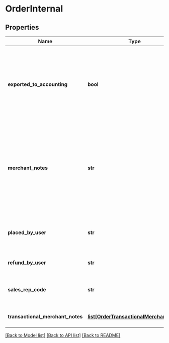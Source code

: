 # OrderInternal

## Properties
Name | Type | Description | Notes
------------ | ------------- | ------------- | -------------
**exported_to_accounting** | **bool** | True if the order has been exported to QuickBooks. If QuickBooks is not configured, then this will already be true | [optional] 
**merchant_notes** | **str** | Merchant notes.  Full notes in non-transactional mode.  Just used to write a new merchant note when transaction merchant notes enabled. | [optional] 
**placed_by_user** | **str** | If placed via the BEOE, this is the user that placed the order | [optional] 
**refund_by_user** | **str** | User that issued the refund | [optional] 
**sales_rep_code** | **str** | Sales rep code associated with the order | [optional] 
**transactional_merchant_notes** | [**list[OrderTransactionalMerchantNote]**](OrderTransactionalMerchantNote.md) | Transactional merchant notes | [optional] 

[[Back to Model list]](../README.md#documentation-for-models) [[Back to API list]](../README.md#documentation-for-api-endpoints) [[Back to README]](../README.md)


